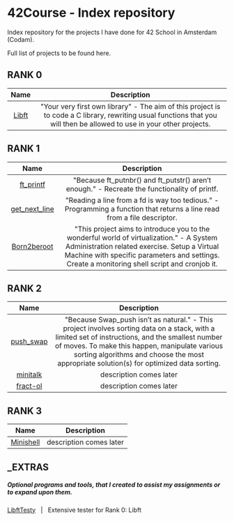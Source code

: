 # 42Course - Index repository

Index repository for the projects I have done for 42 School in Amsterdam (Codam).

Full list of projects to be found here.

## RANK 0
|			Name				| Description	|
|:---------------:|:-----------:|
[Libft](https://github.com/f-ras-42Course/libft) | "Your very first own library" - The aim of this project is to code a C library, rewriting usual functions that you will then be allowed to use in your other projects. |

## RANK 1
|			Name				| Description	|
|:---------------:|:-----------:|
[ft_printf](https://github.com/f-ras-42Course/ft_printf) | "Because ft_putnbr() and ft_putstr() aren’t enough." - Recreate the functionality of printf. |
[get_next_line](https://github.com/f-ras-42Course/get_next_line) | "Reading a line from a fd is way too tedious." - Programming a function that returns a line read from a file descriptor. |
[Born2beroot](https://github.com/f-ras-42Course/born2beroot) | "This project aims to introduce you to the wonderful world of virtualization." - A System Administration related exercise. Setup a Virtual Machine with specific parameters and settings. Create a monitoring shell script and cronjob it. |

## RANK 2
|			Name				| Description	|
|:---------------:|:-----------:|
[push_swap](https://github.com/f-ras-42Course/push_swap) | "Because Swap_push isn’t as natural." - This project involves sorting data on a stack, with a limited set of instructions, and the smallest number of moves. To make this happen, manipulate various sorting algorithms and choose the most appropriate solution(s) for optimized data sorting. |
[minitalk](https://github.com/f-ras-42Course/minitalk) | description comes later |
[fract-ol](https://github.com/f-ras-42Course/fract-ol) | description comes later |

## RANK 3
|			Name				| Description	|
|:---------------:|:-----------:|
[Minishell](https://github.com/f-ras-42Course/minitalk) | description comes later |

## _EXTRAS
##### Optional programs and tools, that I created to assist my assignments or to expand upon them.
[LibftTesty](https://github.com/f-ras-42Course/_EXTRAS/tree/main/LibftTesty) &nbsp; | &nbsp; Extensive tester for Rank 0: Libft
